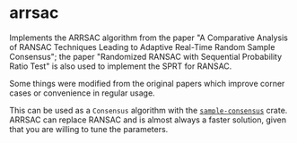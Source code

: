 # arrsac

Implements the ARRSAC algorithm from the paper "A Comparative Analysis of RANSAC Techniques Leading to Adaptive Real-Time Random Sample Consensus";
the paper "Randomized RANSAC with Sequential Probability Ratio Test" is also used to implement the SPRT for RANSAC.

Some things were modified from the original papers which improve corner cases or convenience in regular usage.

This can be used as a `Consensus` algorithm with the [`sample-consensus`](https://crates.io/crates/sample-consensus) crate.
ARRSAC can replace RANSAC and is almost always a faster solution, given that you are willing to tune the parameters.
